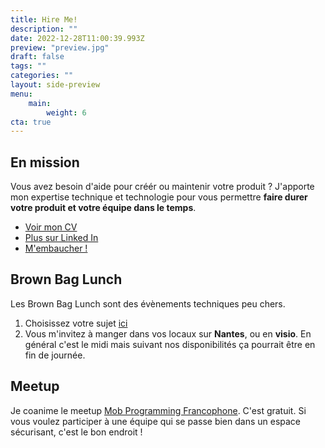 ```yaml
---
title: Hire Me!
description: ""
date: 2022-12-28T11:00:39.993Z
preview: "preview.jpg"
draft: false
tags: ""
categories: ""
layout: side-preview
menu: 
    main:
        weight: 6
cta: true
---
```

## En mission
Vous avez besoin d'aide pour créér ou maintenir votre produit ? J'apporte mon expertise technique et technologie pour vous permettre __faire durer votre produit et votre équipe dans le temps__.

- <a href="/cv" target="_blank"><i class="las la-file medium-icon"></i> Voir mon CV</a>
- <a href="http://www.linkedin.com/pub/hadrien-mens-pellen/31/712/390" target="_blank">
    <i class="lab la-linkedin medium-icon"></i> 
    Plus sur Linked In
    </a>
- <a href="https://calendly.com/hadrienmp/prise-de-contact" target="_blank"><i class="las la-calendar-plus medium-icon"></i></i> M'embaucher !</a>

## Brown Bag Lunch
Les Brown Bag Lunch sont des évènements techniques peu chers. 
1. Choisissez votre sujet [ici](http://www.brownbaglunch.fr/baggers.html#hadrien-mens-pellen)
2. Vous m'invitez à manger dans vos locaux sur __Nantes__, ou en __visio__. En général c'est le midi mais suivant nos disponibilités ça pourrait être en fin de journée.

## Meetup
Je coanime le meetup [Mob Programming Francophone](https://www.meetup.com/fr-FR/paris-mob-programming/). C'est gratuit. Si vous voulez participer à une équipe qui se passe bien dans un espace sécurisant, c'est le bon endroit !
